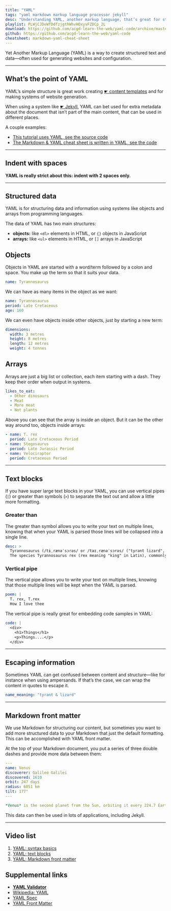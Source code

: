 ```yaml
---
title: "YAML"
tags: "yaml markdown markup language processor jekyll"
desc: "Understanding YAML, another markup language, that’s great for structured content."
playlist: PLWjCJDeWfDdfzjgthWhvHOxyvFZDCp_2L
download: https://github.com/acgd-learn-the-web/yaml-code/archive/master.zip
github: https://github.com/acgd-learn-the-web/yaml-code
cheatsheet: markdown-yaml-cheat-sheet
---
```


Yet Another Markup Language (YAML) is a way to create structured text and data—often used for generating websites and configuration.

---

## What’s the point of YAML

YAML’s simple structure is great work creating [☛ content templates](/topics/writing-for-the-web/#content-templates) and for making systems of website generation.

When using a system like [☛ Jekyll](/topics/jekyll/), YAML can bet used for extra metadata about the document that isn’t part of the main content, that can be used in different places.

A couple examples:

- [This tutorial uses YAML, see the source code](https://raw.githubusercontent.com/acgd-learn-the-web/topics/master/yaml.md)
- [The Markdown & YAML cheat sheet is written in YAML, see the code](https://raw.githubusercontent.com/acgd-learn-the-web/topics/master/markdown-yaml-cheat-sheet.md)

---

## Indent with spaces

**YAML is really strict about this: indent with 2 spaces only.**

---

## Structured data

YAML is for structuring data and information using systems like objects and arrays from programming languages.

The data of YAML has two main structures:

- **objects:** like `<dl>` elements in HTML, or `{}` objects in JavaScript
- **arrays:** like `<ul>` elements in HTML, or `[]` arrays in JavaScript

## Objects

Objects in YAML are started with a word/term followed by a colon and space. You make up the term so that it suits your data.

```yaml
name: Tyrannosaurus
```

We can have as many items in the object as we want:

```yaml
name: Tyrannosaurus
period: Late Cretaceous
age: 160
```

We can even have objects inside other objects, just by starting a new term:

```yaml
dimensions:
  width: 3 metres
  height: 8 metres
  length: 12 metres
  weight: 4 tonnes
```

## Arrays

Arrays are just a big list or collection, each item starting with a dash. They keep their order when output in systems.

```yaml
likes_to_eat:
  - Other dinosaurs
  - Meat
  - More meat
  - Not plants
```

Above you can see that the array is inside an object. But it can be the other way around too, objects inside arrays:

```yaml
- name: T. rex
  period: Late Cretaceous Period
- name: Stegosaurus
  period: Late Jurassic Period
- name: Velociraptor
  period: Cretaceous Period
```

---

## Text blocks

If you have super large text blocks in your YAML, you can use vertical pipes (`|`) or greater than symbols (`>`) to separate the text out and allow a little more formatting.

### Greater than

The greater than symbol allows you to write your text on multiple lines, knowing that when your YAML is parsed those lines will be collapsed into a single line.

```yaml
desc: >
  Tyrannosaurus (/tɨˌrænəˈsɔrəs/ or /taɪˌrænəˈsɔrəs/ ("tyrant lizard", from the Ancient Greek tyrannos (τύραννος), "tyrant", and sauros (σαῦρος), "lizard"[1])) is a genus of coelurosaurian theropod dinosaur.
  The species Tyrannosaurus rex (rex meaning "king" in Latin), commonly abbreviated to T. rex, is one of the most well-represented of the large theropods.
```

### Vertical pipe

The vertical pipe allows you to write your text on multiple lines, knowing that those multiple lines will be kept when the YAML is parsed.

```yaml
poem: |
  T. rex, T.rex
  How I love thee
```

The vertical pipe is really great for embedding code samples in YAML:

```yaml
code: |
  <div>
    <h1>Things</h1>
    <p>Things....</p>
  </div>
```

---

## Escaping information

Sometimes YAML can get confused between content and structure—like for instance when using ampersands. If that’s the case, we can wrap the content in quotes to escape it.

```yaml
name_meaning: "tyrant & lizard"
```

---

## Markdown front matter

We use Markdown for structuring our content, but sometimes you want to add more structured data to your Markdown that just the default formatting. This can be accomplished with YAML front matter.

At the top of your Markdown document, you put a series of three double dashes and provide more data between them:

```yaml
---
name: Venus
discoverer: Galileo Galilei
discovered: 1610
orbit: 247 days
radius: 6051 km
tilt: 177°
---

*Venus* is the second planet from the Sun, orbiting it every 224.7 Earth days.
```

This data can then be used in lots of applications, including Jekyll.

---

## Video list

1. [YAML: syntax basics](https://www.youtube.com/watch?v=W3tQPk8DNbk&list=PLWjCJDeWfDdfzjgthWhvHOxyvFZDCp_2L&index=1)
2. [YAML: text blocks](https://www.youtube.com/watch?v=m-rRIsuekBw&list=PLWjCJDeWfDdfzjgthWhvHOxyvFZDCp_2L&index=2)
3. [YAML: Markdown front matter](https://www.youtube.com/watch?v=GOcgJgrxeJ4&list=PLWjCJDeWfDdfzjgthWhvHOxyvFZDCp_2L&index=3)

## Supplemental links

- **[YAML Validator](http://yamllint.com/)**
- [Wikipedia: YAML](http://en.wikipedia.org/wiki/YAML)
- [YAML Spec](http://yaml.org/)
- [YAML Front Matter](http://jekyllrb.com/docs/frontmatter/)
